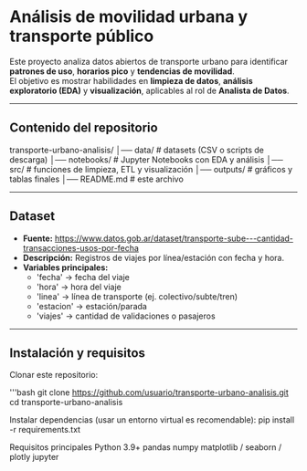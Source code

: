 # Análisis de movilidad urbana y transporte público

Este proyecto analiza datos abiertos de transporte urbano para identificar **patrones de uso**, **horarios pico** y **tendencias de movilidad**.  
El objetivo es mostrar habilidades en **limpieza de datos**, **análisis exploratorio (EDA)** y **visualización**, aplicables al rol de **Analista de Datos**.

---

## Contenido del repositorio
transporte-urbano-analisis/
│── data/ # datasets (CSV o scripts de descarga)
│── notebooks/ # Jupyter Notebooks con EDA y análisis
│── src/ # funciones de limpieza, ETL y visualización
│── outputs/ # gráficos y tablas finales
│── README.md # este archivo


---

## Dataset

- **Fuente:** https://www.datos.gob.ar/dataset/transporte-sube---cantidad-transacciones-usos-por-fecha  
- **Descripción:** Registros de viajes por línea/estación con fecha y hora.  
- **Variables principales:**
  - 'fecha' → fecha del viaje
  - 'hora' → hora del viaje
  - 'linea' → línea de transporte (ej. colectivo/subte/tren)
  - 'estacion' → estación/parada
  - 'viajes' → cantidad de validaciones o pasajeros

---

## Instalación y requisitos

Clonar este repositorio:

'''bash
git clone https://github.com/usuario/transporte-urbano-analisis.git
cd transporte-urbano-analisis

Instalar dependencias (usar un entorno virtual es recomendable):
pip install -r requirements.txt

Requisitos principales
Python 3.9+
pandas
numpy
matplotlib / seaborn / plotly
jupyter



